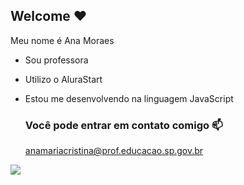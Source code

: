 ## Welcome ❤️

Meu nome é Ana Moraes

- Sou professora
- Utilizo o AluraStart
- Estou me desenvolvendo na linguagem JavaScript

  ### Você pode entrar em contato comigo 📫

  anamariacristina@prof.educacao.sp.gov.br

![](https://media.tenor.com/UPMFtn4GCqsAAAAi/cute-dancing-panda.gif)
  
